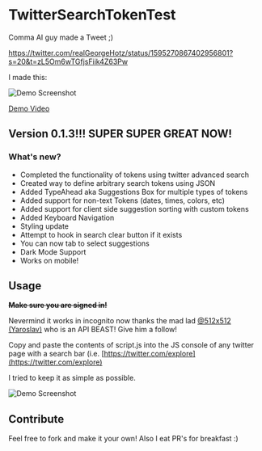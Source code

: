 # TwitterSearchTokenTest

Comma AI guy made a Tweet ;)

https://twitter.com/realGeorgeHotz/status/1595270867402956801?s=20&t=zL5Om6wTGfjsFiik4Z63Pw

I made this:

![Demo Screenshot](https://cdn.discordapp.com/attachments/803131522571829289/1044900876772446219/image.png)

[Demo Video](https://twitter.com/TJEvarts/status/1595600733914669062?s=20&t=_cdefDme6RcCFnC4_3ngkQ)

[](https://)

## Version 0.1.3!!! SUPER SUPER GREAT NOW!

### What's new?

- Completed the functionality of tokens using twitter advanced search
- Created way to define arbitrary search tokens using JSON
- Added TypeAhead aka Suggestions Box for multiple types of tokens
- Added support for non-text Tokens (dates, times, colors, etc)
- Added support for client side suggestion sorting with custom tokens
- Added Keyboard Navigation
- Styling update
- Attempt to hook in search clear button if it exists
- You can now tab to select suggestions
- Dark Mode Support
- Works on mobile!

## Usage

~~**Make sure you are signed in!**~~

Nevermind it works in incognito now thanks the mad lad [@512x512 (Yaroslav)](https://twitter.com/512x512/status/1595612720497590273?s=20&t=-52KSb0xbmOJMpa6qqz9AA) who is an API BEAST! Give him a follow!

Copy and paste the contents of script.js into the JS console of any twitter page with a search bar (i.e. [https://twitter.com/explore](https://twitter.com/explore)

I tried to keep it as simple as possible.

![Demo Screenshot](https://cdn.discordapp.com/attachments/803131522571829289/1044900876772446219/image.png)

## Contribute

Feel free to fork and make it your own! Also I eat PR's for breakfast :)
